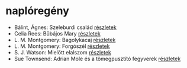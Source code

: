 # naplóregény

- Bálint, Ágnes: Szeleburdi család [részletek](_details/B%C3%A1lint%2C%20%C3%81gnes.md#id_161)
- Celia Rees: Bűbájos Mary [részletek](_details/Celia%20Rees.md#id_979)
- L. M. Montgomery: Bagolykacaj [részletek](_details/L.%20M.%20Montgomery.md#id_495)
- L. M. Montgomery: Forgószél [részletek](_details/L.%20M.%20Montgomery.md#id_496)
- S. J. Watson: Mielőtt elalszom [részletek](_details/S.%20J.%20Watson.md#id_994)
- Sue Townsend: Adrian Mole és a tömegpusztító fegyverek [részletek](_details/Sue%20Townsend.md#id_1456)